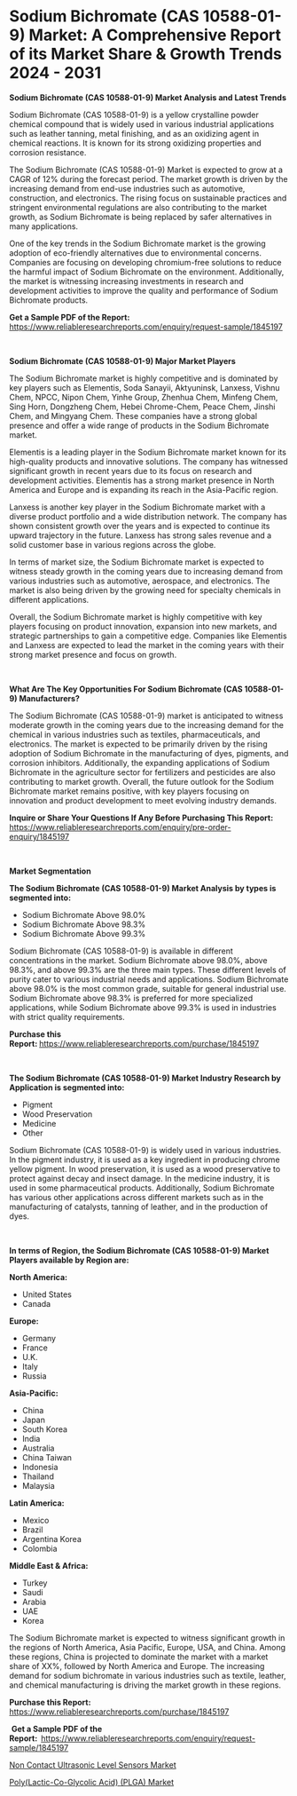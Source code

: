 <p><h1>Sodium Bichromate (CAS 10588-01-9) Market: A Comprehensive Report of its Market Share & Growth Trends 2024 - 2031</h1></p><p><strong>Sodium Bichromate (CAS 10588-01-9) Market Analysis and Latest Trends</strong></p>
<p><p>Sodium Bichromate (CAS 10588-01-9) is a yellow crystalline powder chemical compound that is widely used in various industrial applications such as leather tanning, metal finishing, and as an oxidizing agent in chemical reactions. It is known for its strong oxidizing properties and corrosion resistance.</p><p>The Sodium Bichromate (CAS 10588-01-9) Market is expected to grow at a CAGR of 12% during the forecast period. The market growth is driven by the increasing demand from end-use industries such as automotive, construction, and electronics. The rising focus on sustainable practices and stringent environmental regulations are also contributing to the market growth, as Sodium Bichromate is being replaced by safer alternatives in many applications.</p><p>One of the key trends in the Sodium Bichromate market is the growing adoption of eco-friendly alternatives due to environmental concerns. Companies are focusing on developing chromium-free solutions to reduce the harmful impact of Sodium Bichromate on the environment. Additionally, the market is witnessing increasing investments in research and development activities to improve the quality and performance of Sodium Bichromate products.</p></p>
<p><strong>Get a Sample PDF of the Report:&nbsp;</strong> <a href="https://www.reliableresearchreports.com/enquiry/request-sample/1845197">https://www.reliableresearchreports.com/enquiry/request-sample/1845197</a></p>
<p>&nbsp;</p>
<p><strong>Sodium Bichromate (CAS 10588-01-9) Major Market Players</strong></p>
<p><p>The Sodium Bichromate market is highly competitive and is dominated by key players such as Elementis, Soda Sanayii, Aktyuninsk, Lanxess, Vishnu Chem, NPCC, Nipon Chem, Yinhe Group, Zhenhua Chem, Minfeng Chem, Sing Horn, Dongzheng Chem, Hebei Chrome-Chem, Peace Chem, Jinshi Chem, and Mingyang Chem. These companies have a strong global presence and offer a wide range of products in the Sodium Bichromate market.</p><p>Elementis is a leading player in the Sodium Bichromate market known for its high-quality products and innovative solutions. The company has witnessed significant growth in recent years due to its focus on research and development activities. Elementis has a strong market presence in North America and Europe and is expanding its reach in the Asia-Pacific region.</p><p>Lanxess is another key player in the Sodium Bichromate market with a diverse product portfolio and a wide distribution network. The company has shown consistent growth over the years and is expected to continue its upward trajectory in the future. Lanxess has strong sales revenue and a solid customer base in various regions across the globe.</p><p>In terms of market size, the Sodium Bichromate market is expected to witness steady growth in the coming years due to increasing demand from various industries such as automotive, aerospace, and electronics. The market is also being driven by the growing need for specialty chemicals in different applications.</p><p>Overall, the Sodium Bichromate market is highly competitive with key players focusing on product innovation, expansion into new markets, and strategic partnerships to gain a competitive edge. Companies like Elementis and Lanxess are expected to lead the market in the coming years with their strong market presence and focus on growth.</p></p>
<p>&nbsp;</p>
<p><strong>What Are The Key Opportunities For Sodium Bichromate (CAS 10588-01-9) Manufacturers?</strong></p>
<p><p>The Sodium Bichromate (CAS 10588-01-9) market is anticipated to witness moderate growth in the coming years due to the increasing demand for the chemical in various industries such as textiles, pharmaceuticals, and electronics. The market is expected to be primarily driven by the rising adoption of Sodium Bichromate in the manufacturing of dyes, pigments, and corrosion inhibitors. Additionally, the expanding applications of Sodium Bichromate in the agriculture sector for fertilizers and pesticides are also contributing to market growth. Overall, the future outlook for the Sodium Bichromate market remains positive, with key players focusing on innovation and product development to meet evolving industry demands.</p></p>
<p><strong>Inquire or Share Your Questions If Any Before Purchasing This Report:</strong> <a href="https://www.reliableresearchreports.com/enquiry/pre-order-enquiry/1845197">https://www.reliableresearchreports.com/enquiry/pre-order-enquiry/1845197</a></p>
<p>&nbsp;</p>
<p><strong>Market Segmentation</strong></p>
<p><strong>The Sodium Bichromate (CAS 10588-01-9) Market Analysis by types is segmented into:</strong></p>
<p><ul><li>Sodium Bichromate Above 98.0%</li><li>Sodium Bichromate Above 98.3%</li><li>Sodium Bichromate Above 99.3%</li></ul></p>
<p><p>Sodium Bichromate (CAS 10588-01-9) is available in different concentrations in the market. Sodium Bichromate above 98.0%, above 98.3%, and above 99.3% are the three main types. These different levels of purity cater to various industrial needs and applications. Sodium Bichromate above 98.0% is the most common grade, suitable for general industrial use. Sodium Bichromate above 98.3% is preferred for more specialized applications, while Sodium Bichromate above 99.3% is used in industries with strict quality requirements.</p></p>
<p><strong>Purchase this Report:&nbsp;</strong><a href="https://www.reliableresearchreports.com/purchase/1845197">https://www.reliableresearchreports.com/purchase/1845197</a></p>
<p>&nbsp;</p>
<p><strong>The Sodium Bichromate (CAS 10588-01-9) Market Industry Research by Application is segmented into:</strong></p>
<p><ul><li>Pigment</li><li>Wood Preservation</li><li>Medicine</li><li>Other</li></ul></p>
<p><p>Sodium Bichromate (CAS 10588-01-9) is widely used in various industries. In the pigment industry, it is used as a key ingredient in producing chrome yellow pigment. In wood preservation, it is used as a wood preservative to protect against decay and insect damage. In the medicine industry, it is used in some pharmaceutical products. Additionally, Sodium Bichromate has various other applications across different markets such as in the manufacturing of catalysts, tanning of leather, and in the production of dyes.</p></p>
<p>&nbsp;</p>
<p><strong>In terms of Region, the Sodium Bichromate (CAS 10588-01-9) Market Players available by Region are:</strong></p>
<p>
    <p> <strong> North America: </strong>
        <ul>
            <li>United States</li>
            <li>Canada</li>
        </ul>
        </p> 
    <p> <strong> Europe: </strong>
        <ul>
            <li>Germany</li>
            <li>France</li>
            <li>U.K.</li>
            <li>Italy</li>
            <li>Russia</li>
        </ul>
        </p> 
    <p> <strong> Asia-Pacific: </strong>
        <ul>
            <li>China</li>
            <li>Japan</li>
            <li>South Korea</li>
            <li>India</li>
            <li>Australia</li>
            <li>China Taiwan</li>
            <li>Indonesia</li>
            <li>Thailand</li>
            <li>Malaysia</li>
        </ul>
        </p> 
    <p> <strong> Latin America: </strong>
        <ul>
            <li>Mexico</li>
            <li>Brazil</li>
            <li>Argentina Korea</li>
            <li>Colombia</li>
        </ul>
        </p> 
    <p> <strong> Middle East & Africa: </strong>
        <ul>
            <li>Turkey</li>
            <li>Saudi</li>
            <li>Arabia</li>
            <li>UAE</li>
            <li>Korea</li>
        </ul>
    </p>
    </p>
<p><p>The Sodium Bichromate market is expected to witness significant growth in the regions of North America, Asia Pacific, Europe, USA, and China. Among these regions, China is projected to dominate the market with a market share of XX%, followed by North America and Europe. The increasing demand for sodium bichromate in various industries such as textile, leather, and chemical manufacturing is driving the market growth in these regions.</p></p>
<p><strong>Purchase this Report: </strong><a href="https://www.reliableresearchreports.com/purchase/1845197">https://www.reliableresearchreports.com/purchase/1845197</a></p>
<p>&nbsp;<strong>Get a Sample PDF of the Report:&nbsp;&nbsp;</strong><a href="https://www.reliableresearchreports.com/enquiry/request-sample/1845197">https://www.reliableresearchreports.com/enquiry/request-sample/1845197</a></p>
<p><strong></strong></p>
<p><p><a href="https://cute-banjo-8ca.notion.site/Non-Contact-Ultrasonic-Level-Sensors-Market-Insights-Market-Players-and-Forecast-Till-2031-cc4ff7d5cb15491f9f4a062385c46fa7">Non Contact Ultrasonic Level Sensors Market</a></p><p><a href="https://github.com/lataunyatinikmelvin59ilbd0dv/Market-Research-Report-List-1/blob/main/polylactic-co-glycolic-acid-plga-market.md">Poly(Lactic-Co-Glycolic Acid) (PLGA) Market</a></p></p>